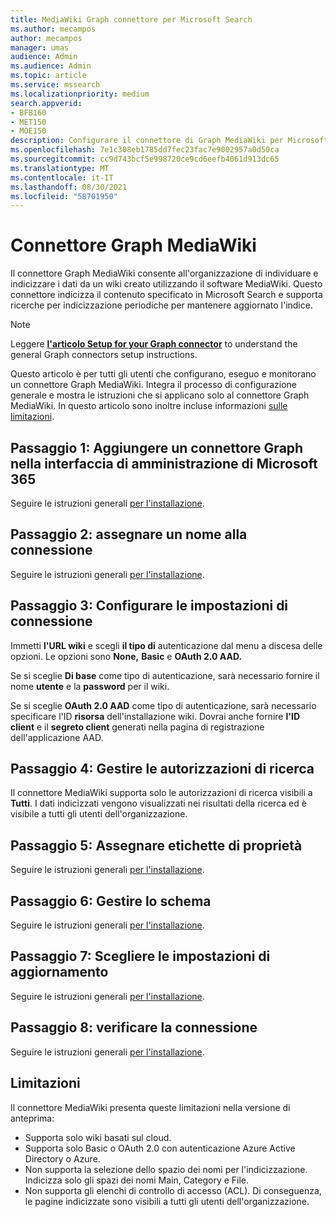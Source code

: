```yaml
---
title: MediaWiki Graph connettore per Microsoft Search
ms.author: mecampos
author: mecampos
manager: umas
audience: Admin
ms.audience: Admin
ms.topic: article
ms.service: mssearch
ms.localizationpriority: medium
search.appverid:
- BFB160
- MET150
- MOE150
description: Configurare il connettore di Graph MediaWiki per Microsoft Search
ms.openlocfilehash: 7e1c308eb1785dd7fec23fac7e9002957a0d50ca
ms.sourcegitcommit: cc9d743bcf5e998720ce9cd6eefb4061d913dc65
ms.translationtype: MT
ms.contentlocale: it-IT
ms.lasthandoff: 08/30/2021
ms.locfileid: "58701950"
---
```

<!---Previous ms.author: monaray --->

# <a name="mediawiki-graph-connector"></a>Connettore Graph MediaWiki

Il connettore Graph MediaWiki consente all'organizzazione di individuare e indicizzare i dati da un wiki creato utilizzando il software MediaWiki. Questo connettore indicizza il contenuto specificato in Microsoft Search e supporta ricerche per indicizzazione periodiche per mantenere aggiornato l'indice.

> [!NOTE]
> Leggere [**l'articolo Setup for your Graph connector**](configure-connector.md) to understand the general Graph connectors setup instructions.

Questo articolo è per tutti gli utenti che configurano, eseguo e monitorano un connettore Graph MediaWiki. Integra il processo di configurazione generale e mostra le istruzioni che si applicano solo al connettore Graph MediaWiki. In questo articolo sono inoltre incluse informazioni [sulle limitazioni](#limitations).

<!---## Before you get started-->

<!---Insert "Before you get started" recommendations for this data source-->

## <a name="step-1-add-a-graph-connector-in-the-microsoft-365-admin-center"></a>Passaggio 1: Aggiungere un connettore Graph nella interfaccia di amministrazione di Microsoft 365

Seguire le istruzioni generali [per l'installazione](./configure-connector.md).
<!---If the above phrase does not apply, delete it and insert specific details for your data source that are different from general setup instructions.-->

## <a name="step-2-name-the-connection"></a>Passaggio 2: assegnare un nome alla connessione

Seguire le istruzioni generali [per l'installazione](./configure-connector.md).
<!---If the above phrase does not apply, delete it and insert specific details for your data source that are different from general setup instructions.-->

## <a name="step-3-configure-the-connection-settings"></a>Passaggio 3: Configurare le impostazioni di connessione

Immetti **l'URL wiki** e scegli **il tipo di** autenticazione dal menu a discesa delle opzioni. Le opzioni sono **None,** **Basic** e **OAuth 2.0 AAD.**

Se si sceglie **Di base** come tipo di autenticazione, sarà necessario fornire il nome **utente** e la **password** per il wiki.

Se si sceglie **OAuth 2.0 AAD** come tipo di autenticazione, sarà necessario specificare l'ID **risorsa** dell'installazione wiki. Dovrai anche fornire **l'ID client** e il **segreto client** generati nella pagina di registrazione dell'applicazione AAD.

## <a name="step-4-manage-search-permissions"></a>Passaggio 4: Gestire le autorizzazioni di ricerca

Il connettore MediaWiki supporta solo le autorizzazioni di ricerca visibili a **Tutti**. I dati indicizzati vengono visualizzati nei risultati della ricerca ed è visibile a tutti gli utenti dell'organizzazione.

## <a name="step-5-assign-property-labels"></a>Passaggio 5: Assegnare etichette di proprietà

Seguire le istruzioni generali [per l'installazione](./configure-connector.md).
<!---If the above phrase does not apply, delete it and insert specific details for your data source that are different from general setup instructions.-->

## <a name="step-6-manage-schema"></a>Passaggio 6: Gestire lo schema

Seguire le istruzioni generali [per l'installazione](./configure-connector.md).
<!---If the above phrase does not apply, delete it and insert specific details for your data source that are different from general setup instructions.-->

## <a name="step-7-choose-refresh-settings"></a>Passaggio 7: Scegliere le impostazioni di aggiornamento

Seguire le istruzioni generali [per l'installazione](./configure-connector.md).
<!---If the above phrase does not apply, delete it and insert specific details for your data source that are different from general setup instructions.-->

## <a name="step-8-review-connection"></a>Passaggio 8: verificare la connessione

Seguire le istruzioni generali [per l'installazione](./configure-connector.md).
<!---If the above phrase does not apply, delete it and insert specific details for your data source that are different from general setup instructions.-->

<!---## Troubleshooting-->
<!---To be added-->

## <a name="limitations"></a>Limitazioni

Il connettore MediaWiki presenta queste limitazioni nella versione di anteprima:

* Supporta solo wiki basati sul cloud.
* Supporta solo Basic o OAuth 2.0 con autenticazione Azure Active Directory o Azure.
* Non supporta la selezione dello spazio dei nomi per l'indicizzazione. Indicizza solo gli spazi dei nomi Main, Category e File.
* Non supporta gli elenchi di controllo di accesso (ACL). Di conseguenza, le pagine indicizzate sono visibili a tutti gli utenti dell'organizzazione.